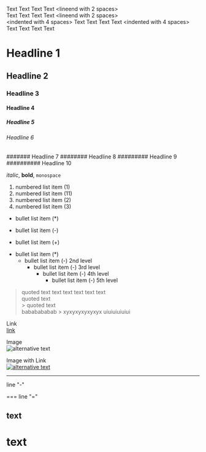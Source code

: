 Text Text Text Text \<lineend with 2 spaces\>  
Text Text Text Text \<lineend with 2 spaces\>  
    \<indented with 4 spaces\> Text Text Text Text 
    \<indented with 4 spaces\> Text Text Text Text 

# Headline 1
## Headline 2
### Headline 3
#### Headline 4
##### Headline 5
###### Headline 6
####### Headline 7
######## Headline 8
######### Headline 9
########## Headline 10


_italic_, **bold**, `monospace`

1. numbered list item (1)
11. numbered list item (11)
2. numbered list item (2)
3. numbered list item (3)


* bullet list item (*)
- bullet list item (-)
+ bullet list item (+)
* bullet list item (*)
    - bullet list item (-) 2nd level
        - bullet list item (-) 3rd level
            - bullet list item (-) 4th level
                - bullet list item (-) 5th level


> quoted text
text text text text text  
> quoted text  
    > quoted text  
    bababababab
    > xyxyxyxyxyxyx
uiuiuiuiuiui

Link  
[link](https://github.com/Hendrik2319/SpringSEMS "URL of this project")

Image  
![alternative text](https://github.githubassets.com/favicons/favicon.png "image title")

Image with Link  
[![alternative text](https://github.githubassets.com/favicons/favicon.png "image title")](https://github.com/Hendrik2319/SpringSEMS "URL of this project")

---
line "-"  

===
line "="  

text
---
text
===